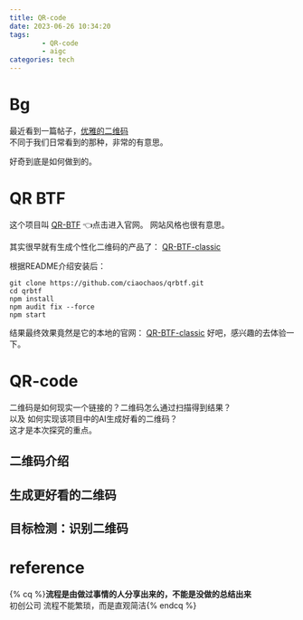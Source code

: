 ```yaml
---
title: QR-code
date: 2023-06-26 10:34:20
tags:	
		- QR-code
		- aigc
categories: tech
---
```


# Bg
最近看到一篇帖子，[优雅的二维码](https://mp.weixin.qq.com/s/KBS5ybzq3DI3eifNs08fNA)  
不同于我们日常看到的那种，非常的有意思。  

好奇到底是如何做到的。  

# QR BTF
这个项目叫 [QR-BTF](https://qrbtf.com/) :point_left:点击进入官网。
网站风格也很有意思。

其实很早就有生成个性化二维码的产品了： [QR-BTF-classic](https://classic.qrbtf.com/)

根据README介绍安装后：
```
git clone https://github.com/ciaochaos/qrbtf.git
cd qrbtf
npm install
npm audit fix --force
npm start
```
结果最终效果竟然是它的本地的官网： [QR-BTF-classic](https://classic.qrbtf.com/)
好吧，感兴趣的去体验一下。

# QR-code
二维码是如何现实一个链接的？二维码怎么通过扫描得到结果？  
以及 如何实现该项目中的AI生成好看的二维码？  
这才是本次探究的重点。

## 二维码介绍

## 生成更好看的二维码

## 目标检测：识别二维码



# **reference**

  

{% cq %}**流程是由做过事情的人分享出来的，不能是没做的总结出来**  
初创公司 流程不能繁琐，而是直观简洁{% endcq %}
